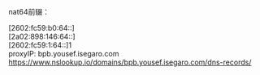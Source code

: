 nat64前辍：<div>
[2602:fc59:b0:64::] <div>
[2a02:898:146:64::] <div>
[2602:fc59:1:64::]1<div>
proxyIP: bpb.yousef.isegaro.com<div>
https://www.nslookup.io/domains/bpb.yousef.isegaro.com/dns-records/<div>
